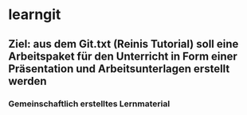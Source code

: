 # learngit

## Ziel: aus dem Git.txt (Reinis Tutorial) soll eine Arbeitspaket für den Unterricht in Form einer Präsentation und Arbeitsunterlagen erstellt werden

### Gemeinschaftlich erstelltes Lernmaterial
